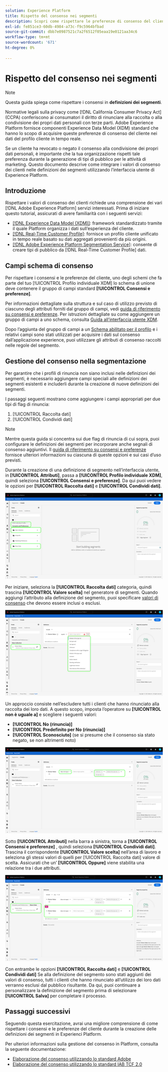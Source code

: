 ```yaml
---
solution: Experience Platform
title: Rispetto del consenso nei segmenti
description: Scopri come rispettare le preferenze di consenso del cliente per la raccolta e la condivisione di dati personali nelle operazioni dei segmenti.
exl-id: fe851ce3-60db-4984-a73c-f9c5964bfbad
source-git-commit: dbb7e0987521c7a2f6512f05eaa19e0121aa34c6
workflow-type: tm+mt
source-wordcount: '671'
ht-degree: 0%

---
```


# Rispetto del consenso nei segmenti

>[!NOTE]
>
>Questa guida spiega come rispettare i consensi in **definizioni dei segmenti**.

Normative legali sulla privacy come [!DNL California Consumer Privacy Act] (CCPA) conferiscono ai consumatori il diritto di rinunciare alla raccolta o alla condivisione dei propri dati personali con terze parti. Adobe Experience Platform fornisce componenti Experience Data Model (XDM) standard che hanno lo scopo di acquisire queste preferenze di consenso del cliente nei dati del profilo cliente in tempo reale.

Se un cliente ha revocato o negato il consenso alla condivisione dei propri dati personali, è importante che la tua organizzazione rispetti tale preferenza durante la generazione di tipi di pubblico per le attività di marketing. Questo documento descrive come integrare i valori di consenso dei clienti nelle definizioni dei segmenti utilizzando l’interfaccia utente di Experience Platform.

## Introduzione

Rispettare i valori di consenso dei clienti richiede una comprensione dei vari [!DNL Adobe Experience Platform] servizi interessati. Prima di iniziare questo tutorial, assicurati di avere familiarità con i seguenti servizi:

* [[!DNL Experience Data Model (XDM)]](../xdm/home.md): framework standardizzato tramite il quale Platform organizza i dati sull’esperienza del cliente.
* [[!DNL Real-Time Customer Profile]](../profile/home.md): fornisce un profilo cliente unificato in tempo reale basato su dati aggregati provenienti da più origini.
* [[!DNL Adobe Experience Platform Segmentation Service]](./home.md): consente di creare tipi di pubblico da [!DNL Real-Time Customer Profile] dati.

## Campi schema di consenso

Per rispettare i consensi e le preferenze del cliente, uno degli schemi che fa parte del tuo [!UICONTROL Profilo individuale XDM] lo schema di unione deve contenere il gruppo di campi standard **[!UICONTROL Consensi e preferenze]**.

Per informazioni dettagliate sulla struttura e sul caso di utilizzo previsto di ciascuno degli attributi forniti dal gruppo di campi, vedi [guida di riferimento su consensi e preferenze](../xdm/field-groups/profile/consents.md). Per istruzioni dettagliate su come aggiungere un gruppo di campi a uno schema, consulta [Guida all’interfaccia utente XDM](../xdm/ui/resources/schemas.md#add-field-groups).

Dopo l’aggiunta del gruppo di campi a un [Schema abilitato per il profilo](../xdm/ui/resources/schemas.md#profile) e i relativi campi sono stati utilizzati per acquisire i dati sul consenso dall’applicazione experience, puoi utilizzare gli attributi di consenso raccolti nelle regole del segmento.

## Gestione del consenso nella segmentazione

Per garantire che i profili di rinuncia non siano inclusi nelle definizioni dei segmenti, è necessario aggiungere campi speciali alle definizioni dei segmenti esistenti e includerli durante la creazione di nuove definizioni dei segmenti.

I passaggi seguenti mostrano come aggiungere i campi appropriati per due tipi di flag di rinuncia:

1. [!UICONTROL Raccolta dati]
1. [!UICONTROL Condividi dati]

>[!NOTE]
>
>Mentre questa guida si concentra sui due flag di rinuncia di cui sopra, puoi configurare le definizioni dei segmenti per incorporare anche segnali di consenso aggiuntivi. Il [guida di riferimento su consensi e preferenze](../xdm/field-groups/profile/consents.md) fornisce ulteriori informazioni su ciascuna di queste opzioni e sui casi d’uso previsti.

Durante la creazione di una definizione di segmento nell’interfaccia utente, in **[!UICONTROL Attributi]**, passa a **[!UICONTROL Profilo individuale XDM]**, quindi seleziona **[!UICONTROL Consensi e preferenze]**. Da qui puoi vedere le opzioni per **[!UICONTROL Raccolta dati]** e **[!UICONTROL Condividi dati]**.

![](./images/opt-outs/consents.png)

Per iniziare, seleziona la **[!UICONTROL Raccolta dati]** categoria, quindi trascina **[!UICONTROL Valore scelta]** nel generatore di segmenti. Quando aggiungi l’attributo alla definizione del segmento, puoi specificare [valori di consenso](../xdm/field-groups/profile/consents.md#choice-values) che devono essere inclusi o esclusi.

![](./images/opt-outs/consent-values.png)

Un approccio consiste nell’escludere tutti i clienti che hanno rinunciato alla raccolta dei loro dati. A questo scopo, imposta l’operatore su **[!UICONTROL non è uguale a]** e scegliere i seguenti valori:

* **[!UICONTROL No (rinuncia)]**
* **[!UICONTROL Predefinito per No (rinuncia)]**
* **[!UICONTROL Sconosciuto]** (se si presume che il consenso sia stato negato, se non altrimenti noto)

![](./images/opt-outs/collect.png)

Sotto **[!UICONTROL Attributi]** nella barra a sinistra, torna a **[!UICONTROL Consensi e preferenze]** , quindi seleziona **[!UICONTROL Condividi dati]**. Trascina il corrispondente **[!UICONTROL Valore scelta]** nell’area di lavoro e seleziona gli stessi valori di quelli per [!UICONTROL Raccolta dati] valore di scelta. Assicurati che un’ **[!UICONTROL Oppure]** viene stabilita una relazione tra i due attributi.

![](./images/opt-outs/share.png)

Con entrambe le opzioni **[!UICONTROL Raccolta dati]** e **[!UICONTROL Condividi dati]** Se alla definizione del segmento sono stati aggiunti dei valori di consenso, tutti i clienti che hanno rinunciato all’utilizzo dei loro dati verranno esclusi dal pubblico risultante. Da qui, puoi continuare a personalizzare la definizione del segmento prima di selezionare **[!UICONTROL Salva]** per completare il processo.

## Passaggi successivi

Seguendo questa esercitazione, avrai una migliore comprensione di come rispettare i consensi e le preferenze del cliente durante la creazione delle definizioni dei segmenti in Experienci Platform.

Per ulteriori informazioni sulla gestione del consenso in Platform, consulta la seguente documentazione:

* [Elaborazione del consenso utilizzando lo standard Adobe](../landing/governance-privacy-security/consent/adobe/overview.md)
* [Elaborazione del consenso utilizzando lo standard IAB TCF 2.0](../landing/governance-privacy-security/consent/iab/overview.md)
